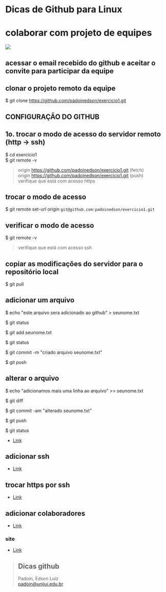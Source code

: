 # Dicas de Github para Linux

# colaborar com projeto de equipes



<img src="https://encrypted-tbn0.gstatic.com/images?q=tbn:ANd9GcTq65a7eURVcc8cpEB42M35mNIKilVo6ccW9XoAQampc2M4xRopPWGzA_ai8ho2YhyEgaQ&usqp=CAU">


## acessar o email recebido do github e aceitar o convite para participar da equipe



## clonar o projeto remoto da equipe

$ git clone https://github.com/padoinedson/exercicio1.git





## **CONFIGURAÇÃO DO GITHUB**


## 1o. trocar o modo de acesso do servidor remoto (http -> ssh)

$ cd exercicio1  
$ git remote -v

> origin  https://github.com/padoinedson/exercicio1.git (fetch)  
> origin  https://github.com/padoinedson/exercicio1.git (push)  
> verifique que está com acesso https  


## trocar o modo de acesso
$ git remote set-url origin ` git@github.com:padoinedson/exercicio1.git `


## verificar o modo de acesso
$ git remote -v
> verifique que está com acesso ssh  



## copiar as modificações do servidor para o repositório local

$ git pull




## adicionar um arquivo
 
$ echo "este arquivo sera adicionado ao github" > seunome.txt

$ git status

$ git add seunome.txt

$ git status

$ git commit -m "criado arquivo seunome.txt"

$ git push 




## alterar o arquivo

 
$ echo "adicionamos mais uma linha ao arquivo" >> seunome.txt

$ git diff

$ git commit -am "alterado seunome.txt"

$ git push 

$ git status






* [Link](https://docs.github.com/pt/github/authenticating-to-github/connecting-to-github-with-ssh/generating-a-new-ssh-key-and-adding-it-to-the-ssh-agent)



## adicionar ssh
* [Link](https://docs.github.com/pt/github/authenticating-to-github/connecting-to-github-with-ssh)



## trocar https por ssh
* [Link](https://docs.github.com/pt/github/getting-started-with-github/getting-started-with-git/managing-remote-repositories#switching-remote-urls-from-https-to-ssh)




## adicionar colaboradores
* [Link](https://docs.github.com/pt/github/setting-up-and-managing-your-github-user-account/managing-access-to-your-personal-repositories/inviting-collaborators-to-a-personal-repository)



### site 
* [Link](http://git-scm.com/)


> ## Dicas github
> Padoin, Edson Luiz  
> padoin@unijui.edu.br
